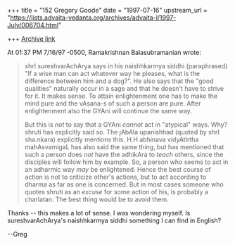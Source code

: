 +++
title = "152 Gregory Goode"
date = "1997-07-16"
upstream_url = "https://lists.advaita-vedanta.org/archives/advaita-l/1997-July/006704.html"

+++
[Archive link](https://lists.advaita-vedanta.org/archives/advaita-l/1997-July/006704.html)

At 01:37 PM 7/16/97 -0500, Ramakrishnan Balasubramanian wrote:

>shrI sureshvarAchArya says in his naishhkarmya siddhi (paraphrased) "If
>a wise man can act whatever way he pleases, what is the difference
>between him and a dog?". He also says that the "good qualities"
>naturally occur in a sage and that he doesn't have to strive for it. It
>makes sense. To attain enlightenment one has to make the mind pure and
>the vAsana-s of such a person are pure. After enlightenment also the
>GYAni will continue the same way.
>
>But this is _not_ to say that a GYAni _cannot_ act in "atypical" ways.
>Why? shruti has explicitly said so. The jAbAla upanishhad (quoted by
>shrI sha.nkara) explicitly mentions this. H.H abhinava vidyAtIrtha
>mahAsvamigaL has also said the same thing, but has mentioned that such a
>person does _not_ have the adhikAra to _teach_ others, since the
>disciples will follow him by example. So, a person who seems to act in
>an adharmic way _may_ be enlightened. Hence the best course of action is
>not to criticize other's actions, but to act according to dharma as far
>as one is concerned. But in most cases someone who quotes shruti as an
>_excuse_ for some action of his, is probably a charlatan. The best thing
>would be to avoid them.


Thanks -- this makes a lot of sense.  I was wondering myself.
Is sureshvarAchArya's naishhkarmya siddhi something I can find in English?

--Greg

